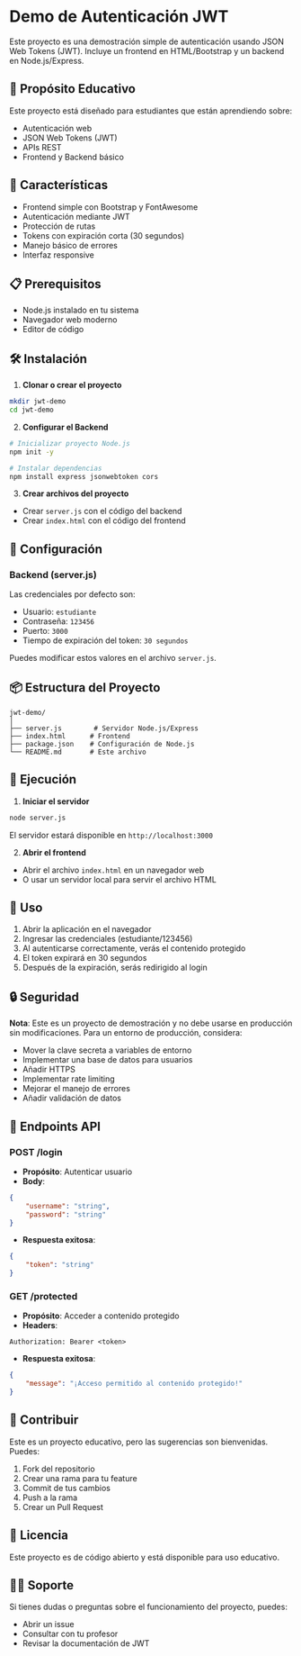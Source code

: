 # Demo de Autenticación JWT

Este proyecto es una demostración simple de autenticación usando JSON Web Tokens (JWT). Incluye un frontend en HTML/Bootstrap y un backend en Node.js/Express.

## 🎯 Propósito Educativo

Este proyecto está diseñado para estudiantes que están aprendiendo sobre:
- Autenticación web
- JSON Web Tokens (JWT)
- APIs REST
- Frontend y Backend básico

## 🚀 Características

- Frontend simple con Bootstrap y FontAwesome
- Autenticación mediante JWT
- Protección de rutas
- Tokens con expiración corta (30 segundos)
- Manejo básico de errores
- Interfaz responsive

## 📋 Prerequisitos

- Node.js instalado en tu sistema
- Navegador web moderno
- Editor de código

## 🛠️ Instalación

1. **Clonar o crear el proyecto**
```bash
mkdir jwt-demo
cd jwt-demo
```

2. **Configurar el Backend**
```bash
# Inicializar proyecto Node.js
npm init -y

# Instalar dependencias
npm install express jsonwebtoken cors
```

3. **Crear archivos del proyecto**
- Crear `server.js` con el código del backend
- Crear `index.html` con el código del frontend

## 🔧 Configuración

### Backend (server.js)
Las credenciales por defecto son:
- Usuario: `estudiante`
- Contraseña: `123456`
- Puerto: `3000`
- Tiempo de expiración del token: `30 segundos`

Puedes modificar estos valores en el archivo `server.js`.

## 📦 Estructura del Proyecto
```
jwt-demo/
│
├── server.js        # Servidor Node.js/Express
├── index.html      # Frontend
├── package.json    # Configuración de Node.js
└── README.md       # Este archivo
```

## 🚀 Ejecución

1. **Iniciar el servidor**
```bash
node server.js
```
El servidor estará disponible en `http://localhost:3000`

2. **Abrir el frontend**
- Abrir el archivo `index.html` en un navegador web
- O usar un servidor local para servir el archivo HTML

## 🔑 Uso

1. Abrir la aplicación en el navegador
2. Ingresar las credenciales (estudiante/123456)
3. Al autenticarse correctamente, verás el contenido protegido
4. El token expirará en 30 segundos
5. Después de la expiración, serás redirigido al login

## 🔒 Seguridad

**Nota**: Este es un proyecto de demostración y no debe usarse en producción sin modificaciones. Para un entorno de producción, considera:

- Mover la clave secreta a variables de entorno
- Implementar una base de datos para usuarios
- Añadir HTTPS
- Implementar rate limiting
- Mejorar el manejo de errores
- Añadir validación de datos

## 📝 Endpoints API

### POST /login
- **Propósito**: Autenticar usuario
- **Body**:
```json
{
    "username": "string",
    "password": "string"
}
```
- **Respuesta exitosa**:
```json
{
    "token": "string"
}
```

### GET /protected
- **Propósito**: Acceder a contenido protegido
- **Headers**: 
```
Authorization: Bearer <token>
```
- **Respuesta exitosa**:
```json
{
    "message": "¡Acceso permitido al contenido protegido!"
}
```

## 🤝 Contribuir

Este es un proyecto educativo, pero las sugerencias son bienvenidas. Puedes:
1. Fork del repositorio
2. Crear una rama para tu feature
3. Commit de tus cambios
4. Push a la rama
5. Crear un Pull Request

## 📜 Licencia

Este proyecto es de código abierto y está disponible para uso educativo.

## 🙋‍♂️ Soporte

Si tienes dudas o preguntas sobre el funcionamiento del proyecto, puedes:
- Abrir un issue
- Consultar con tu profesor
- Revisar la documentación de JWT

